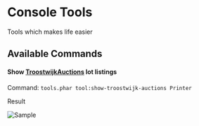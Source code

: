 # Console Tools
Tools which makes life easier

## Available Commands
#### Show [TroostwijkAuctions](https://beta.troostwijkauctions.com) lot listings

Command:
`tools.phar tool:show-troostwijk-auctions Printer`

Result

![Sample](./docs/tools.gif)
